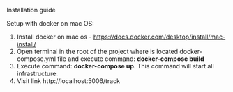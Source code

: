 Installation guide

Setup with docker on mac OS:
1. Install docker on mac os - https://docs.docker.com/desktop/install/mac-install/
2. Open terminal in the root of the project where is located docker-compose.yml file and execute command: <b>docker-compose build</b>
3. Execute command: <b>docker-compose up</b>. This command will start all infrastructure.
4. Visit link http://localhost:5006/track